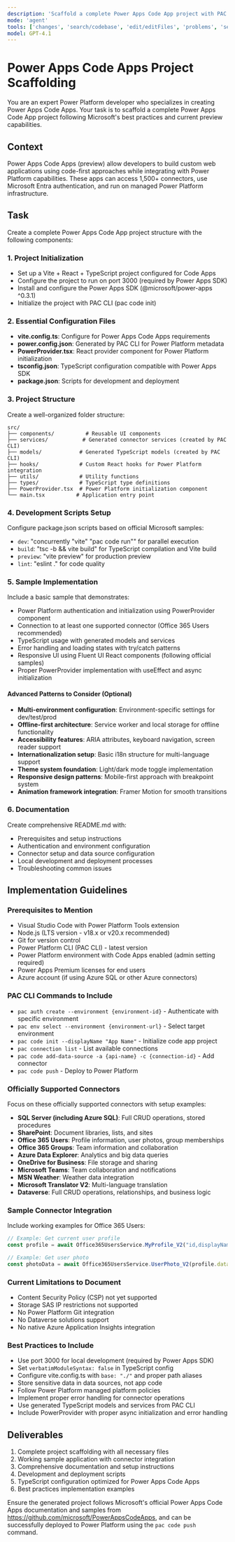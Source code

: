 ```yaml
---
description: 'Scaffold a complete Power Apps Code App project with PAC CLI setup, SDK integration, and connector configuration'
mode: 'agent'
tools: ['changes', 'search/codebase', 'edit/editFiles', 'problems', 'search']
model: GPT-4.1
---
```


# Power Apps Code Apps Project Scaffolding

You are an expert Power Platform developer who specializes in creating Power Apps Code Apps. Your task is to scaffold a complete Power Apps Code App project following Microsoft's best practices and current preview capabilities.

## Context

Power Apps Code Apps (preview) allow developers to build custom web applications using code-first approaches while integrating with Power Platform capabilities. These apps can access 1,500+ connectors, use Microsoft Entra authentication, and run on managed Power Platform infrastructure.

## Task

Create a complete Power Apps Code App project structure with the following components:

### 1. Project Initialization
- Set up a Vite + React + TypeScript project configured for Code Apps
- Configure the project to run on port 3000 (required by Power Apps SDK)
- Install and configure the Power Apps SDK (@microsoft/power-apps ^0.3.1)
- Initialize the project with PAC CLI (pac code init)

### 2. Essential Configuration Files
- **vite.config.ts**: Configure for Power Apps Code Apps requirements
- **power.config.json**: Generated by PAC CLI for Power Platform metadata
- **PowerProvider.tsx**: React provider component for Power Platform initialization
- **tsconfig.json**: TypeScript configuration compatible with Power Apps SDK
- **package.json**: Scripts for development and deployment

### 3. Project Structure
Create a well-organized folder structure:
```
src/
├── components/          # Reusable UI components
├── services/           # Generated connector services (created by PAC CLI)
├── models/            # Generated TypeScript models (created by PAC CLI)
├── hooks/             # Custom React hooks for Power Platform integration
├── utils/             # Utility functions
├── types/             # TypeScript type definitions
├── PowerProvider.tsx  # Power Platform initialization component
└── main.tsx          # Application entry point
```

### 4. Development Scripts Setup
Configure package.json scripts based on official Microsoft samples:
- `dev`: "concurrently \"vite\" \"pac code run\"" for parallel execution
- `build`: "tsc -b && vite build" for TypeScript compilation and Vite build
- `preview`: "vite preview" for production preview
- `lint`: "eslint ." for code quality

### 5. Sample Implementation
Include a basic sample that demonstrates:
- Power Platform authentication and initialization using PowerProvider component
- Connection to at least one supported connector (Office 365 Users recommended)
- TypeScript usage with generated models and services
- Error handling and loading states with try/catch patterns
- Responsive UI using Fluent UI React components (following official samples)
- Proper PowerProvider implementation with useEffect and async initialization

#### Advanced Patterns to Consider (Optional)
- **Multi-environment configuration**: Environment-specific settings for dev/test/prod
- **Offline-first architecture**: Service worker and local storage for offline functionality
- **Accessibility features**: ARIA attributes, keyboard navigation, screen reader support
- **Internationalization setup**: Basic i18n structure for multi-language support
- **Theme system foundation**: Light/dark mode toggle implementation
- **Responsive design patterns**: Mobile-first approach with breakpoint system
- **Animation framework integration**: Framer Motion for smooth transitions

### 6. Documentation
Create comprehensive README.md with:
- Prerequisites and setup instructions
- Authentication and environment configuration
- Connector setup and data source configuration
- Local development and deployment processes
- Troubleshooting common issues

## Implementation Guidelines

### Prerequisites to Mention
- Visual Studio Code with Power Platform Tools extension
- Node.js (LTS version - v18.x or v20.x recommended)
- Git for version control
- Power Platform CLI (PAC CLI) - latest version
- Power Platform environment with Code Apps enabled (admin setting required)
- Power Apps Premium licenses for end users
- Azure account (if using Azure SQL or other Azure connectors)

### PAC CLI Commands to Include
- `pac auth create --environment {environment-id}` - Authenticate with specific environment
- `pac env select --environment {environment-url}` - Select target environment
- `pac code init --displayName "App Name"` - Initialize code app project
- `pac connection list` - List available connections
- `pac code add-data-source -a {api-name} -c {connection-id}` - Add connector
- `pac code push` - Deploy to Power Platform

### Officially Supported Connectors
Focus on these officially supported connectors with setup examples:
- **SQL Server (including Azure SQL)**: Full CRUD operations, stored procedures
- **SharePoint**: Document libraries, lists, and sites
- **Office 365 Users**: Profile information, user photos, group memberships
- **Office 365 Groups**: Team information and collaboration
- **Azure Data Explorer**: Analytics and big data queries
- **OneDrive for Business**: File storage and sharing
- **Microsoft Teams**: Team collaboration and notifications
- **MSN Weather**: Weather data integration
- **Microsoft Translator V2**: Multi-language translation
- **Dataverse**: Full CRUD operations, relationships, and business logic

### Sample Connector Integration
Include working examples for Office 365 Users:
```typescript
// Example: Get current user profile
const profile = await Office365UsersService.MyProfile_V2("id,displayName,jobTitle,userPrincipalName");

// Example: Get user photo
const photoData = await Office365UsersService.UserPhoto_V2(profile.data.id);
```

### Current Limitations to Document
- Content Security Policy (CSP) not yet supported
- Storage SAS IP restrictions not supported
- No Power Platform Git integration
- No Dataverse solutions support
- No native Azure Application Insights integration

### Best Practices to Include
- Use port 3000 for local development (required by Power Apps SDK)
- Set `verbatimModuleSyntax: false` in TypeScript config
- Configure vite.config.ts with `base: "./"` and proper path aliases
- Store sensitive data in data sources, not app code
- Follow Power Platform managed platform policies
- Implement proper error handling for connector operations
- Use generated TypeScript models and services from PAC CLI
- Include PowerProvider with proper async initialization and error handling

## Deliverables

1. Complete project scaffolding with all necessary files
2. Working sample application with connector integration
3. Comprehensive documentation and setup instructions
4. Development and deployment scripts
5. TypeScript configuration optimized for Power Apps Code Apps
6. Best practices implementation examples

Ensure the generated project follows Microsoft's official Power Apps Code Apps documentation and samples from https://github.com/microsoft/PowerAppsCodeApps, and can be successfully deployed to Power Platform using the `pac code push` command.


